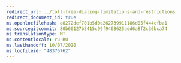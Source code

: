 ```yaml
---
redirect_url: ../toll-free-dialing-limitations-and-restrictions
redirect_document_id: true
ms.openlocfilehash: e8272def701b5d0e262739911186d05f444cfba1
ms.sourcegitcommit: 80b66127b3415c99f9468625add6a8f2c36bca74
ms.translationtype: MT
ms.contentlocale: ru-RU
ms.lasthandoff: 10/07/2020
ms.locfileid: "48376762"
---
```

